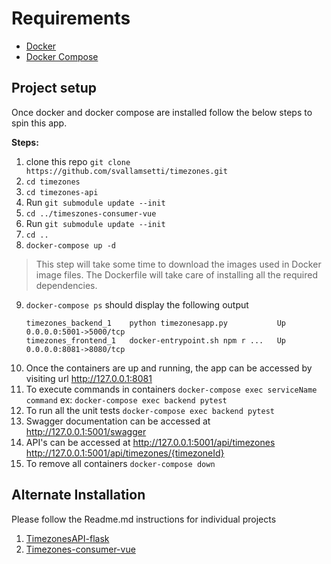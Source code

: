 # Requirements
   * [Docker](https://docs.docker.com/get-docker/)
   * [Docker Compose](https://docs.docker.com/compose/install/)

## Project setup
Once docker and docker compose are installed follow the below steps to spin this app.

**Steps:**

1. clone this repo `git clone https://github.com/svallamsetti/timezones.git`
2. `cd timezones`
3. `cd timezones-api` 
4. Run `git submodule update --init`
5. `cd ../timeszones-consumer-vue` 
6. Run `git submodule update --init`
7. `cd ..`
8. `docker-compose up -d`
> This step will take some time to download the images used in Docker image files. The Dockerfile will take care of installing all the required dependencies.
9. `docker-compose ps` should display the following output
    ```
    timezones_backend_1    python timezonesapp.py           Up      0.0.0.0:5001->5000/tcp
    timezones_frontend_1   docker-entrypoint.sh npm r ...   Up      0.0.0.0:8081->8080/tcp

    ```
10. Once the containers are up and running, the app can be accessed by visiting url http://127.0.0.1:8081
11. To execute commands in containers `docker-compose exec serviceName command`  ex: `docker-compose exec backend pytest`
12. To run all the unit tests `docker-compose exec backend pytest`
13. Swagger documentation can be accessed at  http://127.0.0.1:5001/swagger
14. API's can be accessed at  http://127.0.0.1:5001/api/timezones 
http://127.0.0.1:5001/api/timezones/{timezoneId}
15. To remove all containers `docker-compose down`

## Alternate Installation

Please follow the Readme.md instructions for individual projects
1. [TimezonesAPI-flask](https://github.com/svallamsetti/timezones-api/blob/master/README.md)
2. [Timezones-consumer-vue](https://github.com/svallamsetti/timeszones-consumer-vue/blob/master/README.md)